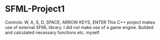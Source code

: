 # SFML-Project1
Controls: W, A, S, D, SPACE; ARROW KEYS, ENTER
This C++ project makes use of external SFML library. I did not make use of a game engine. Builded and calculated necessary functions etc. myself.
